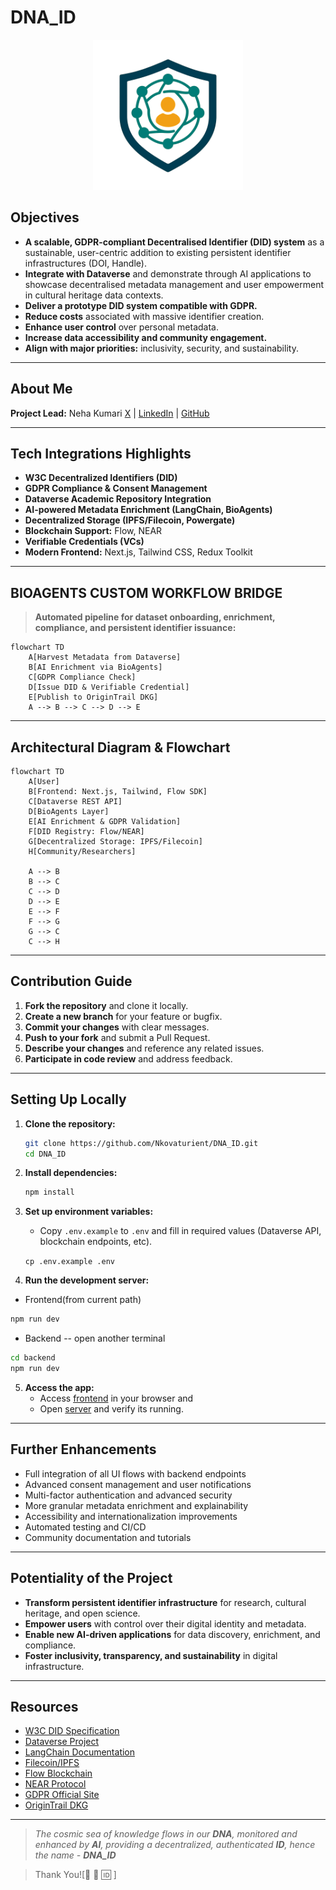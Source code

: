 # DNA_ID 


<p align="center">
  <img src="public/logo.png" alt="DNA_ID Logo" width="240" height="240" />
<!--   <img src="https://github.com/user-attachments/assets/82c3262e-76c0-4c4c-87c5-dc0ee1be8896" width = '120' height='240' /> -->
</p>

## Objectives
- **A scalable, GDPR-compliant Decentralised Identifier (DID) system** as a sustainable, user-centric addition to existing persistent identifier infrastructures (DOI, Handle).
- **Integrate with Dataverse** and demonstrate through AI applications to showcase decentralised metadata management and user empowerment in cultural heritage data contexts.
- **Deliver a prototype DID system compatible with GDPR.**
- **Reduce costs** associated with massive identifier creation.
- **Enhance user control** over personal metadata.
- **Increase data accessibility and community engagement.**
- **Align with major priorities:** inclusivity, security, and sustainability.

---

## About Me
**Project Lead:** Neha Kumari 
[X](https://x.com/matriX_Nk) | [LinkedIn](https://linkedin.com/in/neha-kumari711) | [GitHub](https://github.com/Nkovaturient)

---

## Tech Integrations Highlights
- **W3C Decentralized Identifiers (DID)**
- **GDPR Compliance & Consent Management**
- **Dataverse Academic Repository Integration**
- **AI-powered Metadata Enrichment (LangChain, BioAgents)**
- **Decentralized Storage (IPFS/Filecoin, Powergate)**
- **Blockchain Support:** Flow, NEAR
- **Verifiable Credentials (VCs)**
- **Modern Frontend:** Next.js, Tailwind CSS, Redux Toolkit

---

## BIOAGENTS CUSTOM WORKFLOW BRIDGE

> **Automated pipeline for dataset onboarding, enrichment, compliance, and persistent identifier issuance:**

```mermaid
flowchart TD
    A[Harvest Metadata from Dataverse]
    B[AI Enrichment via BioAgents]
    C[GDPR Compliance Check]
    D[Issue DID & Verifiable Credential]
    E[Publish to OriginTrail DKG]
    A --> B --> C --> D --> E
```

---

## Architectural Diagram & Flowchart

```mermaid
flowchart TD
    A[User]
    B[Frontend: Next.js, Tailwind, Flow SDK]
    C[Dataverse REST API]
    D[BioAgents Layer]
    E[AI Enrichment & GDPR Validation]
    F[DID Registry: Flow/NEAR]
    G[Decentralized Storage: IPFS/Filecoin]
    H[Community/Researchers]
    
    A --> B
    B --> C
    C --> D
    D --> E
    E --> F
    F --> G
    G --> C
    C --> H
```

---

## Contribution Guide

1. **Fork the repository** and clone it locally.
2. **Create a new branch** for your feature or bugfix.
3. **Commit your changes** with clear messages.
4. **Push to your fork** and submit a Pull Request.
5. **Describe your changes** and reference any related issues.
6. **Participate in code review** and address feedback.

---

## Setting Up Locally

1. **Clone the repository:**
   ```bash
   git clone https://github.com/Nkovaturient/DNA_ID.git
   cd DNA_ID
   ```
2. **Install dependencies:**
   ```bash
   npm install
   ```
3. **Set up environment variables:**
   - Copy `.env.example` to `.env` and fill in required values (Dataverse API, blockchain endpoints, etc).

    `cp .env.example .env`

4. **Run the development server:**
  - Frontend(from current path)

   ```bash
   npm run dev
   ```
   - Backend -- open another terminal

   ```bash
   cd backend
   npm run dev
   ```

5. **Access the app:**
   - Access [frontend](http://localhost:5173) in your browser and
   - Open [server](http://localhost:3000) and verify its running.

---

## Further Enhancements
- Full integration of all UI flows with backend endpoints
- Advanced consent management and user notifications
- Multi-factor authentication and advanced security
- More granular metadata enrichment and explainability
- Accessibility and internationalization improvements
- Automated testing and CI/CD
- Community documentation and tutorials

---

## Potentiality of the Project
- **Transform persistent identifier infrastructure** for research, cultural heritage, and open science.
- **Empower users** with control over their digital identity and metadata.
- **Enable new AI-driven applications** for data discovery, enrichment, and compliance.
- **Foster inclusivity, transparency, and sustainability** in digital infrastructure.

---

## Resources
- [W3C DID Specification](https://www.w3.org/TR/did-core/)
- [Dataverse Project](https://dataverse.org/)
- [LangChain Documentation](https://js.langchain.com/docs/)
- [Filecoin/IPFS](https://filecoin.io/)
- [Flow Blockchain](https://www.onflow.org/)
- [NEAR Protocol](https://near.org/)
- [GDPR Official Site](https://gdpr.eu/)
- [OriginTrail DKG](https://origintrail.io/)

---

> _The cosmic sea of knowledge flows in our **DNA**, monitored and enhanced by **AI**, providing a decentralized, authenticated **ID**, hence the name - **DNA_ID**_

> Thank You![🧬 🤖 🆔 ]

